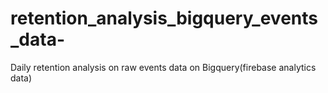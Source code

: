 # retention_analysis_bigquery_events_data-
Daily retention analysis on raw events data on Bigquery(firebase analytics data)
